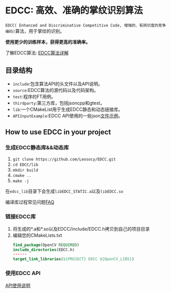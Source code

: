 # EDCC: 高效、准确的掌纹识别算法

`EDCC( Enhanced and Discriminative Competitive Code, 增强的、有辨识度的竞争编码)`算法，用于掌纹的识别。

**使用更少的训练样本，获得更高的准确率。**

了解EDCC算法: [EDCC算法详解](https://leosocy.github.io/2017/10/18/EDCC%E7%AE%97%E6%B3%95%E8%AF%A6%E8%A7%A3/)

## 目录结构

- `include`:包含算法API的头文件以及API说明。
- `source`:EDCC算法的源代码以及代码架构。
- `test`:程序的FT用例。
- `thirdparty`:第三方库，包括jsoncpp和gtest。
- `lib`:一个CMakeList用于生成EDCC静态和动态链接库。
- `APIInputExample`:EDCC API使用的一些json[文件示例](https://github.com/Leosocy/EDCC/tree/master/APIInputExample)。

## How to use EDCC in your project

### 生成EDCC静态库&&动态库

1. `git clone https://github.com/Leosocy/EDCC.git`
1. `cd EDCC/lib`
1. `mkdir build`
1. `cmake ..`
1. `make -j`

在`edcc_lib`目录下会生成`libEDCC_STATIC.a`以及`libEDCC.so`

编译库过程常见问题[FAQ](https://github.com/Leosocy/EDCC/tree/master/lib)

### 链接EDCC库

1. 将生成的\*.a和\*.so以及EDCC/include/EDCC.h拷贝到自己的项目目录
1. 编辑您的CMakeLists.txt
    ```cmake
    find_package(OpenCV REQUIRED)
    include_directories(EDCC.h)
    ······
    target_link_libraries(${PROJECT} EDCC ${OpenCV_LIBS})
    ```

### 使用EDCC API

[API使用说明](https://github.com/Leosocy/EDCC/tree/master/include)
